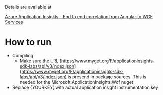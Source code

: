 Details are available at

[Azure Application Insights - End to end correlation from Angular to WCF Services](http://joymonscode.blogspot.com/2017/08/azure-application-insights-end-to-end.html)

# How to run
- Compiling
  - Make sure the URL [https://www.myget.org/F/applicationinsights-sdk-labs/api/v3/index.json](https://www.myget.org/F/applicationinsights-sdk-labs/api/v3/index.json) is presend in package sources. This is needed for the Microsoft.ApplicationInsights.Wcf nuget
- Replace {YOURKEY} with actual application insight instrumentation key

